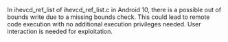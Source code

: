 In ihevcd_ref_list of ihevcd_ref_list.c in Android 10, there is a possible out of bounds write due to a missing bounds check. This could lead to remote code execution with no additional execution privileges needed. User interaction is needed for exploitation.